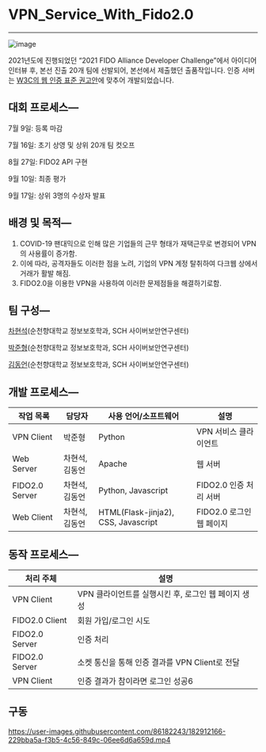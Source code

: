 # VPN_Service_With_Fido2.0

---

![image](https://user-images.githubusercontent.com/86182243/182912096-bfdb54e6-017a-4aa7-97d0-dc6cb078fc5f.png)

2021년도에 진행되었던 “2021 FIDO Alliance Developer Challenge”에서 아이디어 인터뷰 후, 본선 진출 20개 팀에 선발되어, 본선에서 제출했던 출품작입니다. 
인증 서버는 [W3C의 웹 인증 표준 권고안](https://www.w3.org/TR/2019/REC-webauthn-1-20190304/#intro)에 맞추어 개발되었습니다.


## 대회 프로세스—

7월 9일: 등록 마감

7월 16일: 초기 상영 및 상위 20개 팀 컷오프

8월 27일: FIDO2 API 구현

9월 10일: 최종 평가

9월 17일: 상위 3명의 수상자 발표

## 배경 및 목적—

1. COVID-19 팬대믹으로 인해 많은 기업들의 근무 형태가 재택근무로 변경되어 VPN의 사용률이 증가함.
2. 이에 따라, 공격자들도 이러한 점을 노려, 기업의 VPN 계정 탈취하여 다크웹 상에서 거래가 활발 해짐.
3.  FIDO2.0을 이용한 VPN을 사용하여 이러한 문제점들을 해결하기로함.

## 팀 구성—

[차현석](https://github.com/t3nderex)(순천향대학교 정보보호학과, SCH 사이버보안연구센터)

[박준형](https://github.com/CheLuEs)(순천향대학교 정보보호학과, SCH 사이버보안연구센터)

[김동언](https://github.com/7UN4)(순천향대학교 정보보호학과, SCH 사이버보안연구센터)

## 개발 프로세스—

| 작업 목록 |  담당자 |  사용 언어/소프트웨어 | 설명 |
| --- | --- | --- | --- |
| VPN Client |  박준형 | Python | VPN 서비스 클라이언트 |
| Web Server |  차현석, 김동언 | Apache | 웹 서버 |
| FIDO2.0 Server | 차현석, 김동언 | Python, Javascript | FIDO2.0 인증 처리 서버 |
| Web Client |  차현석, 김동언 | HTML(Flask-jinja2), CSS, Javascript | FIDO2.0 로그인 웹 페이지 |

## 동작 프로세스—

| 처리 주체 | 설명 |
| --- | --- |
| VPN Client | VPN 클라이언트를 실행시킨 후, 로그인 웹 페이지 생성 |
| FIDO2.0 Client | 회원 가입/로그인 시도 |
| FIDO2.0 Server | 인증 처리 |
| FIDO2.0 Server | 소켓 통신을 통해 인증 결과를 VPN Client로 전달  |
| VPN Client | 인증 결과가 참이라면 로그인 성공6 |

## 구동

https://user-images.githubusercontent.com/86182243/182912166-229bba5a-f3b5-4c56-849c-06ee6d6a659d.mp4

